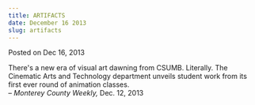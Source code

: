 ```yaml
---
title: ARTIFACTS
date: December 16 2013
slug: artifacts
---
```


 



<span class="date">Posted on Dec 16, 2013    </span>
<p>There&apos;s a new era of visual art dawning from CSUMB. Literally.
The Cinematic Arts and Technology department unveils student work
from its first ever round of animation classes.<br>
&#x2013; <em>Monterey County Weekly,</em>&#xA0;Dec. 12, 2013</br></p>





```
